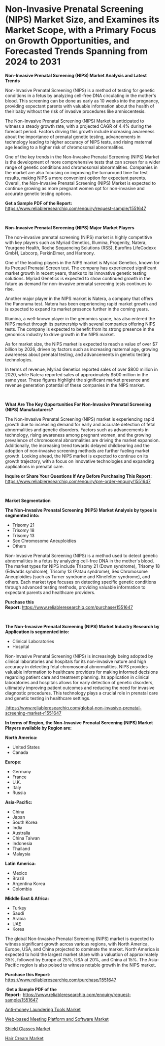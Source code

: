 <p><h1>Non-Invasive Prenatal Screening (NIPS) Market Size, and Examines its Market Scope, with a Primary Focus on Growth Opportunities, and Forecasted Trends Spanning from 2024 to 2031</h1></p><p><strong>Non-Invasive Prenatal Screening (NIPS) Market Analysis and Latest Trends</strong></p>
<p><p>Non-Invasive Prenatal Screening (NIPS) is a method of testing for genetic conditions in a fetus by analyzing cell-free DNA circulating in the mother's blood. This screening can be done as early as 10 weeks into the pregnancy, providing expectant parents with valuable information about the health of their baby without the risk of invasive procedures like amniocentesis.</p><p>The Non-Invasive Prenatal Screening (NIPS) Market is anticipated to witness a steady growth rate, with a projected CAGR of 4.4% during the forecast period. Factors driving this growth include increasing awareness about the importance of prenatal genetic testing, advancements in technology leading to higher accuracy of NIPS tests, and rising maternal age leading to a higher risk of chromosomal abnormalities.</p><p>One of the key trends in the Non-Invasive Prenatal Screening (NIPS) Market is the development of more comprehensive tests that can screen for a wider range of genetic conditions and chromosomal abnormalities. Companies in the market are also focusing on improving the turnaround time for test results, making NIPS a more convenient option for expectant parents. Overall, the Non-Invasive Prenatal Screening (NIPS) Market is expected to continue growing as more pregnant women opt for non-invasive and accurate genetic testing options.</p></p>
<p><strong>Get a Sample PDF of the Report:&nbsp;</strong> <a href="https://www.reliableresearchiq.com/enquiry/request-sample/1551647">https://www.reliableresearchiq.com/enquiry/request-sample/1551647</a></p>
<p>&nbsp;</p>
<p><strong>Non-Invasive Prenatal Screening (NIPS) Major Market Players</strong></p>
<p><p>The non-invasive prenatal screening (NIPS) market is highly competitive with key players such as Myriad Genetics, Illumina, Progenity, Natera, Yourgene Health, Roche Sequencing Solutions (RSS), Eurofins LifeCodexx GmbH, Labcorp, PerkinElmer, and Harmony.</p><p>One of the leading players in the NIPS market is Myriad Genetics, known for its Prequel Prenatal Screen test. The company has experienced significant market growth in recent years, thanks to its innovative genetic testing solutions. Myriad Genetics is expected to show continued growth in the future as demand for non-invasive prenatal screening tests continues to rise.</p><p>Another major player in the NIPS market is Natera, a company that offers the Panorama test. Natera has been experiencing rapid market growth and is expected to expand its market presence further in the coming years.</p><p>Illumina, a well-known player in the genomics space, has also entered the NIPS market through its partnership with several companies offering NIPS tests. The company is expected to benefit from its strong presence in the genomics industry to drive growth in the NIPS market.</p><p>As for market size, the NIPS market is expected to reach a value of over $7 billion by 2026, driven by factors such as increasing maternal age, growing awareness about prenatal testing, and advancements in genetic testing technologies.</p><p>In terms of revenue, Myriad Genetics reported sales of over $800 million in 2020, while Natera reported sales of approximately $500 million in the same year. These figures highlight the significant market presence and revenue generation potential of these companies in the NIPS market.</p></p>
<p>&nbsp;</p>
<p><strong>What Are The Key Opportunities For Non-Invasive Prenatal Screening (NIPS) Manufacturers?</strong></p>
<p><p>The Non-Invasive Prenatal Screening (NIPS) market is experiencing rapid growth due to increasing demand for early and accurate detection of fetal abnormalities and genetic disorders. Factors such as advancements in technology, rising awareness among pregnant women, and the growing prevalence of chromosomal abnormalities are driving the market expansion. Additionally, the increasing trend towards delayed childbearing and the adoption of non-invasive screening methods are further fueling market growth. Looking ahead, the NIPS market is expected to continue on its growth trajectory, with a focus on innovative technologies and expanding applications in prenatal care.</p></p>
<p><strong>Inquire or Share Your Questions If Any Before Purchasing This Report:</strong> <a href="https://www.reliableresearchiq.com/enquiry/pre-order-enquiry/1551647">https://www.reliableresearchiq.com/enquiry/pre-order-enquiry/1551647</a></p>
<p>&nbsp;</p>
<p><strong>Market Segmentation</strong></p>
<p><strong>The Non-Invasive Prenatal Screening (NIPS) Market Analysis by types is segmented into:</strong></p>
<p><ul><li>Trisomy 21</li><li>Trisomy 18</li><li>Trisomy 13</li><li>Sex Chromosome Aneuploidies</li><li>Others</li></ul></p>
<p><p>Non-Invasive Prenatal Screening (NIPS) is a method used to detect genetic abnormalities in a fetus by analyzing cell-free DNA in the mother's blood. The market types for NIPS include Trisomy 21 (Down syndrome), Trisomy 18 (Edwards syndrome), Trisomy 13 (Patau syndrome), Sex Chromosome Aneuploidies (such as Turner syndrome and Klinefelter syndrome), and others. Each market type focuses on detecting specific genetic conditions through advanced testing methods, providing valuable information to expectant parents and healthcare providers.</p></p>
<p><strong>Purchase this Report:&nbsp;</strong><a href="https://www.reliableresearchiq.com/purchase/1551647">https://www.reliableresearchiq.com/purchase/1551647</a></p>
<p>&nbsp;</p>
<p><strong>The Non-Invasive Prenatal Screening (NIPS) Market Industry Research by Application is segmented into:</strong></p>
<p><ul><li>Clinical Laboratories</li><li>Hospital</li></ul></p>
<p><p>Non-Invasive Prenatal Screening (NIPS) is increasingly being adopted by clinical laboratories and hospitals for its non-invasive nature and high accuracy in detecting fetal chromosomal abnormalities. NIPS provides valuable information to healthcare providers for making informed decisions regarding patient care and treatment planning. Its application in clinical laboratories and hospitals allows for early detection of genetic disorders, ultimately improving patient outcomes and reducing the need for invasive diagnostic procedures. This technology plays a crucial role in prenatal care and genetic testing in healthcare settings.</p></p>
<p><a href="https://www.reliableresearchiq.com/global-non-invasive-prenatal-screening-market-r1551647">&nbsp;https://www.reliableresearchiq.com/global-non-invasive-prenatal-screening-market-r1551647</a></p>
<p><strong>In terms of Region, the Non-Invasive Prenatal Screening (NIPS) Market Players available by Region are:</strong></p>
<p>
    <p> <strong> North America: </strong>
        <ul>
            <li>United States</li>
            <li>Canada</li>
        </ul>
        </p> 
    <p> <strong> Europe: </strong>
        <ul>
            <li>Germany</li>
            <li>France</li>
            <li>U.K.</li>
            <li>Italy</li>
            <li>Russia</li>
        </ul>
        </p> 
    <p> <strong> Asia-Pacific: </strong>
        <ul>
            <li>China</li>
            <li>Japan</li>
            <li>South Korea</li>
            <li>India</li>
            <li>Australia</li>
            <li>China Taiwan</li>
            <li>Indonesia</li>
            <li>Thailand</li>
            <li>Malaysia</li>
        </ul>
        </p> 
    <p> <strong> Latin America: </strong>
        <ul>
            <li>Mexico</li>
            <li>Brazil</li>
            <li>Argentina Korea</li>
            <li>Colombia</li>
        </ul>
        </p> 
    <p> <strong> Middle East & Africa: </strong>
        <ul>
            <li>Turkey</li>
            <li>Saudi</li>
            <li>Arabia</li>
            <li>UAE</li>
            <li>Korea</li>
        </ul>
    </p>
    </p>
<p><p>The global Non-Invasive Prenatal Screening (NIPS) market is expected to witness significant growth across various regions, with North America, Europe, USA, and China projected to dominate the market. North America is expected to hold the largest market share with a valuation of approximately 35%, followed by Europe at 25%, USA at 20%, and China at 15%. The Asia-Pacific region is also poised to witness notable growth in the NIPS market.</p></p>
<p><strong>Purchase this Report: </strong><a href="https://www.reliableresearchiq.com/purchase/1551647">https://www.reliableresearchiq.com/purchase/1551647</a></p>
<p>&nbsp;<strong>Get a Sample PDF of the Report:&nbsp;&nbsp;</strong><a href="https://www.reliableresearchiq.com/enquiry/request-sample/1551647">https://www.reliableresearchiq.com/enquiry/request-sample/1551647</a></p>
<p><strong></strong></p>
<p><p><a href="https://github.com/sifatuddin25/Market-Research-Report-List-1/blob/main/anti-money-laundering-tools-market.md">Anti-money Laundering Tools Market</a></p><p><a href="https://github.com/alexxisgm/Market-Research-Report-List-1/blob/main/web-based-meeting-platform-and-software-market.md">Web-based Meeting Platform and Software Market</a></p><p><a href="https://medium.com/@jeniw10236654655/global-shield-glasses-industry-types-applications-market-players-regional-growth-analysis-and-3f07f522df60">Shield Glasses Market</a></p><p><a href="https://medium.com/@clairhane_9803/hair-cream-market-outlook-and-forecast-from-2024-to-2031-f0b3fffba4a4">Hair Cream Market</a></p></p>